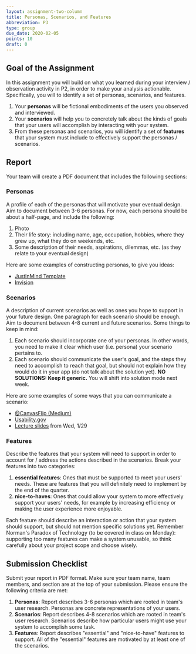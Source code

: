 ```yaml
---
layout: assignment-two-column
title: Personas, Scenarios, and Features
abbreviation: P3
type: group
due_date: 2020-02-05
points: 10
draft: 0
---
```



## Goal of the Assignment
In this assignment you will build on what you learned during your interview / observation activity in P2, in order to make your analysis actionable. Specifically, you will to identify a set of personas, scenarios, and features. 
1. Your **personas** will be fictional embodiments of the users you observed and interviewed.
2. Your **scenarios** will help you to concretely talk about the kinds of goals that your users will accomplish by interacting with your system.
3. From these personas and scenarios, you will identify a set of **features** that your system must include to effectively support the personas / scenarios.


## Report
Your team will create a PDF document that includes the following sections:

### Personas
A profile of each of the personas that will motivate your eventual design. Aim to document between 3-6 personas. For now, each persona should be about a half-page, and include the following:
1. Photo
2. Their life story: including name, age, occupation, hobbies, where they grew up, what they do on weekends, etc.
3. Some description of their needs, aspirations, dilemmas, etc. (as they relate to your eventual design)

Here are some examples of constructing personas, to give you ideas:
* [JustInMind Template](https://www.justinmind.com/blog/user-persona-templates/)
* [Invision](https://www.invisionapp.com/inside-design/user-persona-template/)

### Scenarios
A description of current scenarios as well as ones you hope to support in your future design. One paragraph for each scenario should be enough. Aim to document between 4-8 current and future scenarios. Some things to keep in mind:
1. Each scenario should incorporate one of your personas. In other words, you need to make it clear which user (i.e. persona) your scenario pertains to.
2. Each scenario should communicate the user's goal, and the steps they need to accomplish to reach that goal, but should not explain how they would do it in your app (do not talk about the solution yet). **NO SOLUTIONS: Keep it generic.** You will shift into solution mode next week.

Here are some examples of some ways that you can communicate a scenario:
* [@CanvasFlip (Medium)](https://medium.com/@CanvasFlip/creating-task-scenarios-that-improves-usability-test-results-eece56959d19)
* [Usability.gov](https://www.usability.gov/how-to-and-tools/methods/scenarios.html)
* [Lecture slides](https://docs.google.com/presentation/d/1gDsLo1klkSLfvMFakwy4MCp1iCdsr2jCXrQnMx0UUJ8/edit?usp=sharing) from Wed, 1/29


### Features
Describe the features that your system will need to support in order to account for / address the actions described in the scenarios. Break your features into two categories: 
1. **essential features**: Ones that must be supported to meet your users' needs. These are features that you will definitely need to implement by the end of the quarter. 
2. **nice-to-haves**: Ones that could allow your system to more effectively support your users' needs, for example by increasing efficiency or making the user experience more enjoyable.

Each feature should describe an interaction or action that your system should support, but should not mention specific solutions yet. Remember Norman's Paradox of Technology (to be covered in class on Monday): supporting too many features can make a system unusable, so think carefully about your project scope and choose wisely.


## Submission Checklist
Submit your report in PDF format. Make sure your team name, team members, and section are at the top of your submission. Please ensure the following criteria are met:
1. **Personas**: Report describes 3-6 personas which are rooted in team's user research. Personas are concrete representations of your users.
2. **Scenarios**: Report describes 4-8 scenarios which are rooted in team's user research. Scenarios describe how particular users might use your system to accomplish some task.
3. **Features**: Report describes "essential" and "nice-to-have" features to support. All of the "essential" features are motivated by at least one of the scenarios.
